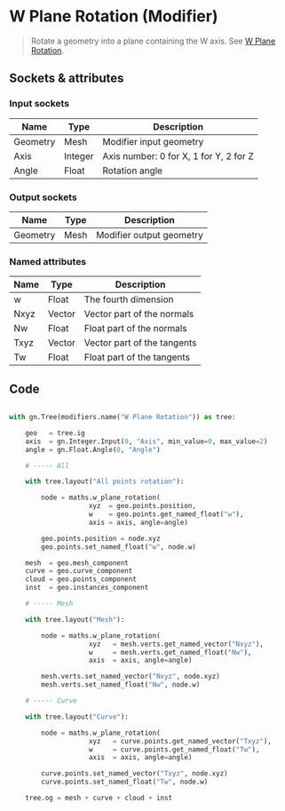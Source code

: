 # W Plane Rotation (Modifier)

> Rotate a geometry into a plane containing the W axis. See [W Plane Rotation](w_plane_rotation.md).

## Sockets & attributes

### Input sockets

| Name        | Type        | Description                                                           |
| ----------- | ----------- | --------------------------------------------------------------------- |
| Geometry    | Mesh        | Modifier input geometry                                               |
| Axis        | Integer     | Axis number: 0 for X, 1 for Y, 2 for Z                                |
| Angle       | Float       | Rotation angle                                                        |

### Output sockets

| Name        | Type        | Description                                                           |
| ----------- | ----------- | --------------------------------------------------------------------- |
| Geometry    | Mesh        | Modifier output geometry                                              |

### Named attributes

| Name        | Type        | Description                                                           |
| ----------- | ----------- | --------------------------------------------------------------------- |
| w           | Float       | The fourth dimension                                                  |
| Nxyz        | Vector      | Vector part of the normals                                            |
| Nw          | Float       | Float part of the normals                                             |
| Txyz        | Vector      | Vector part of the tangents                                           |
| Tw          | Float       | Float part of the tangents                                           |


## Code

``` python

with gn.Tree(modifiers.name("W Plane Rotation")) as tree:

    geo   = tree.ig
    axis  = gn.Integer.Input(0, "Axis", min_value=0, max_value=2) 
    angle = gn.Float.Angle(0, "Angle")

    # ----- All

    with tree.layout("All points rotation"):

        node = maths.w_plane_rotation(
                    xyz  = geo.points.position,
                    w    = geo.points.get_named_float("w"), 
                    axis = axis, angle=angle)

        geo.points.position = node.xyz
        geo.points.set_named_float("w", node.w)

    mesh  = geo.mesh_component
    curve = geo.curve_component
    cloud = geo.points_component
    inst  = geo.instances_component

    # ----- Mesh

    with tree.layout("Mesh"):

        node = maths.w_plane_rotation(
                    xyz   = mesh.verts.get_named_vector("Nxyz"),
                    w     = mesh.verts.get_named_float("Nw"), 
                    axis  = axis, angle=angle)

        mesh.verts.set_named_vector("Nxyz", node.xyz)
        mesh.verts.set_named_float("Nw", node.w)

    # ----- Curve

    with tree.layout("Curve"):

        node = maths.w_plane_rotation(
                    xyz   = curve.points.get_named_vector("Txyz"),
                    w     = curve.points.get_named_float("Tw"), 
                    axis  = axis, angle=angle)

        curve.points.set_named_vector("Txyz", node.xyz)
        curve.points.set_named_float("Tw", node.w)

    tree.og = mesh + curve + cloud + inst
        


```

